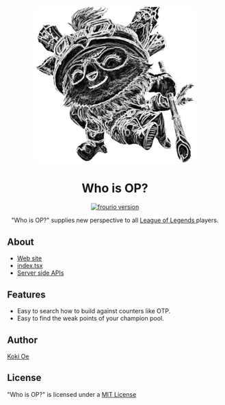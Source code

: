 <div align="center">
    <img src="./public/teemo.png" width="380" alt="who-is-op" />
    <h1>
        Who is OP?
    </h1>
    <p>
        <a href="https://www.npmjs.com/package/frourio">
            <img src="https://img.shields.io/badge/frourio-0.25.1-orange" alt="frourio version" />
        </a>
    </p>
    <p>
        "Who is OP?" supplies new perspective to all
        <a href="https://www.leagueoflegends.com/">
            League of Legends
        </a>
        players.
    </p>
</div>

## About
- [Web site](https://who-is-op.vercel.app)
- [index.tsx](https://github.com/koki-oe/who-is-op/blob/main/pages/index.tsx)
- [Server side APIs](https://github.com/koki-oe/who-is-op/tree/main/server/api)

## Features
- Easy to search how to build against counters like OTP.
- Easy to find the weak points of your champion pool.

## Author
[Koki Oe](https://www.facebook.com/profile.php?id=100020356560557)

## License
"Who is OP?" is licensed under a [MIT License](./LICENSE)
